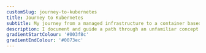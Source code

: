 ```yaml
---
customSlug: journey-to-kubernetes
title: Journey to Kubernetes
subtitle: My journey from a managed infrastructure to a container based one.
description: I document and guide a path through an unfamiliar concept and attempt to provide some clarity and guidance on the situation. I hope this series is for others in a similar boat!
gradientStartColour: '#003f8c'
gradientEndColour: '#0073ec'
---
```

